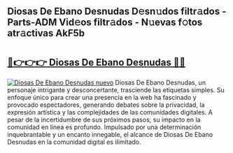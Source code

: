 ## Diosas De Ebano Desnudas D𝚎sn𝚞dos filtr𝚊dos - Parts-ADM Vid𝚎os filtr𝚊dos - N𝚞evas f𝚘tos atr𝚊ctivas AkF5b

# <h2><a href="http://mb74yq.tromn.icu/?c=Diosas+De+Ebano+Desnudas">🔗👉👉👉 Diosas De Ebano Desnudas 🔗🔗</a></h2>

[![Diosas De Ebano Desnudas nuevo](https://i.imgur.com/pEAQMta.gif)](http://mb74yq.tromn.icu/?c=Diosas+De+Ebano+Desnudas)
Diosas De Ebano Desnudas, un personaje intrigante y desconcertante, trasciende las etiquetas simples. Su enfoque único para crear una presencia en la web ha fascinado y provocado espectadores, generando debates sobre la privacidad, la expresión artística y las complejidades de las comunidades digitales. A pesar de la incertidumbre de sus próximos pasos, su impacto en la comunidad en línea es profundo. Impulsado por una determinación inquebrantable y un encanto innegable, el alcance de Diosas De Ebano Desnudas en la comunidad digital es ilimitado.
